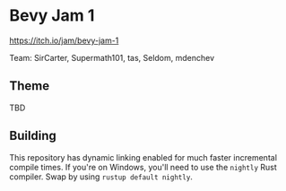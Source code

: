 # Bevy Jam 1

https://itch.io/jam/bevy-jam-1

Team: SirCarter, Supermath101, tas, Seldom, mdenchev

## Theme

TBD

## Building

This repository has dynamic linking enabled for much faster incremental compile times.
If you're on Windows, you'll need to use the `nightly` Rust compiler.
Swap by using `rustup default nightly`.
